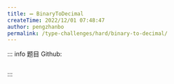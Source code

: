```yaml
---
title: ➖ BinaryToDecimal
createTime: 2022/12/01 07:48:47
author: pengzhanbo
permalink: /type-challenges/hard/binary-to-decimal/
---
```


::: info 题目
Github: []()

```ts
```
:::
